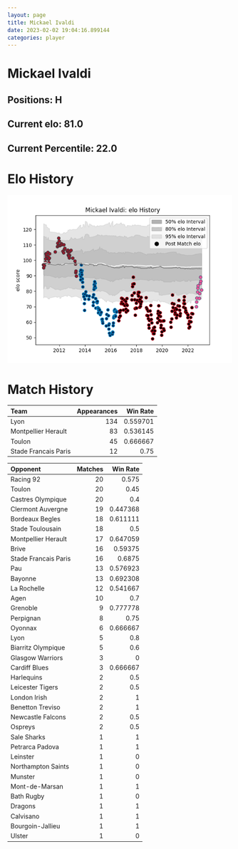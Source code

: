 ```yaml
---  
layout: page  
title: Mickael Ivaldi  
date: 2023-02-02 19:04:16.899144  
categories: player  
---
```

# Mickael Ivaldi

## Positions: H

## Current elo: 81.0

## Current Percentile: 22.0

# Elo History


![elo history](history_MickaelIvaldi.png)
# Match History


| Team                 |   Appearances |   Win Rate |
|:---------------------|--------------:|-----------:|
| Lyon                 |           134 |   0.559701 |
| Montpellier Herault  |            83 |   0.536145 |
| Toulon               |            45 |   0.666667 |
| Stade Francais Paris |            12 |   0.75     |

| Opponent             |   Matches |   Win Rate |
|:---------------------|----------:|-----------:|
| Racing 92            |        20 |   0.575    |
| Toulon               |        20 |   0.45     |
| Castres Olympique    |        20 |   0.4      |
| Clermont Auvergne    |        19 |   0.447368 |
| Bordeaux Begles      |        18 |   0.611111 |
| Stade Toulousain     |        18 |   0.5      |
| Montpellier Herault  |        17 |   0.647059 |
| Brive                |        16 |   0.59375  |
| Stade Francais Paris |        16 |   0.6875   |
| Pau                  |        13 |   0.576923 |
| Bayonne              |        13 |   0.692308 |
| La Rochelle          |        12 |   0.541667 |
| Agen                 |        10 |   0.7      |
| Grenoble             |         9 |   0.777778 |
| Perpignan            |         8 |   0.75     |
| Oyonnax              |         6 |   0.666667 |
| Lyon                 |         5 |   0.8      |
| Biarritz Olympique   |         5 |   0.6      |
| Glasgow Warriors     |         3 |   0        |
| Cardiff Blues        |         3 |   0.666667 |
| Harlequins           |         2 |   0.5      |
| Leicester Tigers     |         2 |   0.5      |
| London Irish         |         2 |   1        |
| Benetton Treviso     |         2 |   1        |
| Newcastle Falcons    |         2 |   0.5      |
| Ospreys              |         2 |   0.5      |
| Sale Sharks          |         1 |   1        |
| Petrarca Padova      |         1 |   1        |
| Leinster             |         1 |   0        |
| Northampton Saints   |         1 |   0        |
| Munster              |         1 |   0        |
| Mont-de-Marsan       |         1 |   1        |
| Bath Rugby           |         1 |   0        |
| Dragons              |         1 |   1        |
| Calvisano            |         1 |   1        |
| Bourgoin-Jallieu     |         1 |   1        |
| Ulster               |         1 |   0        |